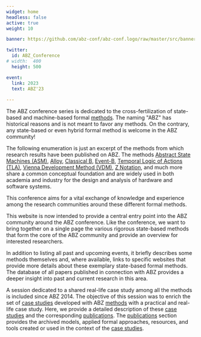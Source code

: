 ```yaml
---
widget: home
headless: false
active: true
weight: 10

banner: https://github.com/abz-conf/abz-conf.logo/raw/master/src/banner.svg

twitter:
  id: ABZ_Conference
# width:  400
  height: 500

event:
  link: 2023
  text: ABZ'23
  
---
```


The ABZ conference series is dedicated to the cross-fertilization of state-based and machine-based formal [methods](/methods). The naming "ABZ" has historical reasons and is not meant to favor any methods. On the contrary, any state-based or even hybrid formal method is welcome in the ABZ community! 

The following enumeration is just an excerpt of the methods from which research results have been published on ABZ. The methods [Abstract State Machines (ASM)](/method/asm), [Alloy](/method/alloy), [Classical B](/method/b), [Event-B](/method/event-b), [Temporal Logic of Actions (TLA)](/method/tla), [Vienna Development Method (VDM)](/method/vdm), [Z Notation](/method/z), and much more share a common conceptual foundation and are widely used in both academia and industry for the design and analysis of hardware and software systems.

This conference aims for a vital exchange of knowledge and experience among the research communities around these different formal methods.

This website is now intended to provide a central entry point into the ABZ community around the ABZ conference. Like the conference, we want to bring together on a single page the various rigorous state-based methods that form the core of the ABZ community and provide an overview for interested researchers.

In addition to listing all past and upcoming events, it briefly describes some methods themselves and, where available, links to specific websites that provide more details about these exemplary state-based formal methods. The database of all papers published in connection with ABZ provides a deeper insight into past and current research in this area.

A session dedicated to a shared real-life case study among all the methods is included since ABZ 2014.
The objective of this session was to enrich the set of [case studies](/case-studies) developed with ABZ [methods](/methods) with a practical and real-life case study.
Here, we provide a detailed description of these [case studies](/case-studies) and the corresponding [publications](/publications).
The [publications](/publications) section provides the archived models, applied formal approaches, resources, and tools created or used in the context of the [case studies](/case-studies).

